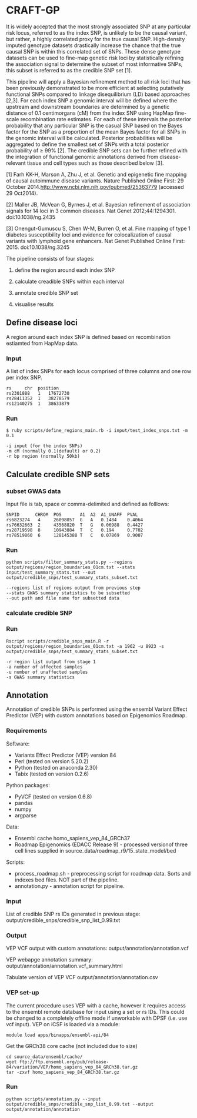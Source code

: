 # CRAFT-GP
It is widely accepted that the most strongly associated SNP at any particular risk locus, referred to as the index SNP, is unlikely to be the causal variant, but rather, a highly correlated proxy for the true causal SNP. High-density imputed genotype datasets drastically increase the chance that the true causal SNP is within this correlated set of SNPs. These dense genotype datasets can be used to fine-map genetic risk loci by statistically refining the association signal to determine the subset of most informative SNPs, this subset is referred to as the credible SNP set [1]. 

This pipeline will apply a Bayesian refinement method to all risk loci that has been previously demonstrated to be more efficient at selecting putatively functional SNPs compared to linkage disequilibrium (LD) based approaches [2,3]. For each index SNP a genomic interval will be defined where the upstream and downstream boundaries are determined by a genetic distance of 0.1 centimorgans (cM) from the index SNP using HapMap fine-scale recombination rate estimates. For each of these intervals the posterior probability that any particular SNP is the casual SNP based on the Bayes factor for the SNP as a proportion of the mean Bayes factor for all SNPs in the genomic interval will be calculated. Posterior probabilities will be aggregated to define the smallest set of SNPs with a total posterior probability of ≥ 99% [2]. The credible SNP sets can be further refined with the integration of functional genomic annotations derived from disease-relevant tissue and cell types such as those described below [3].

[1] 	Farh KK-H, Marson A, Zhu J, et al. Genetic and epigenetic fine mapping of causal autoimmune disease variants. Nature Published Online First: 29 October 2014.http://www.ncbi.nlm.nih.gov/pubmed/25363779 (accessed 29 Oct2014).

[2] 	Maller JB, McVean G, Byrnes J, et al. Bayesian refinement of association signals for 14 loci in 3 common diseases. Nat Genet 2012;44:1294301. doi:10.1038/ng.2435

[3] 	Onengut-Gumuscu S, Chen W-M, Burren O, et al. Fine mapping of type 1 diabetes susceptibility loci and evidence for colocalization of causal variants with lymphoid gene enhancers. Nat Genet Published Online First: 2015. doi:10.1038/ng.3245

The pipeline consists of four stages:

1. define the region around each index SNP

2. calculate creadible SNPs within each interval

3. annotate credible SNP set

4. visualise results

## Define disease loci
A region around each index SNP is defined based on recombination estiamted from HapMap data.

### Input

A list of index SNPs for each locus comprised of three columns and one row per index SNP.

```
rs	   chr	position
rs2301888   1	17672730
rs28411352  1	38278579
rs12140275  1	38633879

```

### Run

```
$ ruby scripts/define_regions_main.rb -i input/test_index_snps.txt -m 0.1

-i input (for the index SNPs)
-m cM (normally 0.1(default) or 0.2)
-r bp region (normally 50kb)

```

## Calculate credible SNP sets

### subset GWAS data

Input file is tab, space or comma-delimited and defined as folllows:

```
SNPID      CHROM  POS       A1  A2  A1_UNAFF  PVAL
rs6823274   4     26098057  G   A   0.1484    0.4064
rs76632663  2     43568820  T   G   0.06988   0.4427
rs28719598  8     10943884  T   C   0.194     0.7702
rs78519860  6     128145388 T   C   0.07869   0.9007
```

### Run
```
python scripts/filter_summary_stats.py --regions output/regions/region_boundaries_01cm.txt --stats input/test_summary_stats.txt --out output/credible_snps/test_summary_stats_subset.txt

--regions list of regions output from previous step
--stats GWAS summary statistics to be subsetted
--out path and file name for subsetted data
```

### calculate credible SNP

### Run
```
Rscript scripts/credible_snps_main.R -r output/regions/region_boundaries_01cm.txt -a 1962 -u 8923 -s output/credible_snps/test_summary_stats_subset.txt

-r region list output from stage 1
-a number of affected samples
-u number of unaffected samples
-s GWAS summary statistics
```

## Annotation

Annotation of credible SNPs is performed using the ensembl Variant Effect Predictor (VEP) with custom annotations based on Epigenomics Roadmap.

### Requirements

Software: 
* Variants Effect Predictor (VEP) version 84  
* Perl (tested on version 5.20.2)  
* Python (tested on anaconda 2.30)  
* Tabix (tested on version 0.2.6)  

Python packages:
* PyVCF (tested on version 0.6.8)
* pandas
* numpy
* argparse

Data:
* Ensembl cache homo_sapiens_vep_84_GRCh37
* Roadmap Epigenomics (EDACC Release 9) - processed versionof three cell lines supplied in source_data/roadmap_r9/15_state_model/bed

Scripts:
* process_roadmap.sh - preprocessing script for roadmap data. Sorts and indexes bed files. NOT part of the pipeline.
* annotation.py - annotation script for pipeline.

### Input
List of credible SNP rs IDs generated in previous stage:
    output/credible_snps/credible_snp_list_0.99.txt

### Output
VEP VCF output with custom annotations:
    output/annotation/annotation.vcf

VEP webapge annotation summary:
    output/annotation/annotation.vcf_summary.html

Tabulate version of VEP VCF
    output/annotation/annotation.csv

### VEP set-up

The current procedure uses VEP with a cache, however it requires access to the ensembl remote database for input using a set or rs IDs. This could be changed to a completely offline mode if unworkable with DPSF (i.e. use vcf input). VEP on iCSF is loaded via a module:
```
module load apps/binapps/ensembl-api/84
```

Get the GRCh38 core cache (not included due to size)
```
cd source_data/ensembl/cache/
wget ftp://ftp.ensembl.org/pub/release-84/variation/VEP/homo_sapiens_vep_84_GRCh38.tar.gz
tar -zxvf homo_sapiens_vep_84_GRCh38.tar.gz
```

### Run
```
python scripts/annotation.py --input output/credible_snps/credible_snp_list_0.99.txt --output output/annotation/annotation
```
